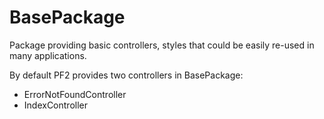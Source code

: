 BasePackage
===========

Package providing basic controllers, styles that could be easily re-used in many applications.

By default PF2 provides two controllers in BasePackage:
- ErrorNotFoundController
- IndexController
